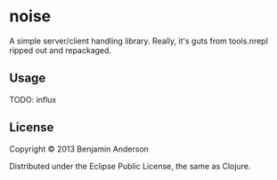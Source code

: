 # noise

A simple server/client handling library. Really, it's guts from tools.nrepl ripped out
and repackaged.

## Usage

TODO: influx

## License

Copyright © 2013 Benjamin Anderson

Distributed under the Eclipse Public License, the same as Clojure.
